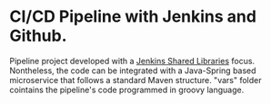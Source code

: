 # CI/CD Pipeline with Jenkins and Github.

Pipeline project developed with a [Jenkins Shared Libraries](https://www.jenkins.io/doc/book/pipeline/shared-libraries/) focus. Nontheless, the code can be integrated with a Java-Spring based microservice that follows a standard Maven structure. "vars" folder cointains the pipeline's code programmed in groovy language.
